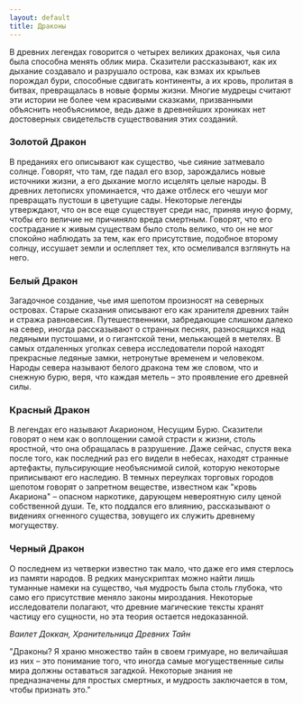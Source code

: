 ```yaml
---
layout: default
title: Драконы
---
```


В древних легендах говорится о четырех великих драконах, чья сила была способна менять облик мира. Сказители
рассказывают, как их дыхание создавало и разрушало острова, как взмах их крыльев порождал бури, способные сдвигать
континенты, а их кровь, пролитая в битвах, превращалась в новые формы жизни. Многие мудрецы считают эти истории не более
чем красивыми сказками, призванными объяснить необъяснимое, ведь даже в древнейших хрониках нет достоверных свидетельств
существования этих созданий.

### Золотой Дракон

В преданиях его описывают как существо, чье сияние затмевало солнце. Говорят, что там, где падал его взор, зарождались
новые источники жизни, а его дыхание могло исцелять целые народы. В древних летописях упоминается, что даже отблеск его
чешуи мог превращать пустоши в цветущие сады. Некоторые легенды утверждают, что он все еще существует среди нас, приняв
иную форму, чтобы его величие не причиняло вреда смертным. Говорят, что его сострадание к живым существам было столь
велико, что он не мог спокойно наблюдать за тем, как его присутствие, подобное второму солнцу, иссушает земли и
ослепляет тех, кто осмеливался взглянуть на него.

### Белый Дракон

Загадочное создание, чье имя шепотом произносят на северных островах. Старые сказания описывают его как хранителя
древних тайн и стража равновесия. Путешественники, забредающие слишком далеко на север, иногда рассказывают о странных
песнях, разносящихся над ледяными пустошами, и о гигантской тени, мелькающей в метелях. В самых отдаленных уголках
севера исследователи порой находят прекрасные ледяные замки, нетронутые временем и человеком. Народы севера называют
белого дракона тем же словом, что и снежную бурю, веря, что каждая метель – это проявление его древней силы.

### Красный Дракон

В легендах его называют Акарионом, Несущим Бурю. Сказители говорят о нем как о воплощении самой страсти к жизни, столь
яростной, что она обращалась в разрушение. Даже сейчас, спустя века после того, как последний раз его видели в небесах,
находят странные артефакты, пульсирующие необъяснимой силой, которую некоторые приписывают его наследию. В темных
переулках торговых городов шепотом говорят о запретном веществе, известном как "кровь Акариона" – опасном наркотике,
дарующем невероятную силу ценой собственной души. Те, кто поддался его влиянию, рассказывают о видениях огненного
существа, зовущего их служить древнему могуществу.

### Черный Дракон

О последнем из четверки известно так мало, что даже его имя стерлось из памяти народов. В редких манускриптах можно
найти лишь туманные намеки на существо, чья мудрость была столь глубока, что само его присутствие меняло законы
мироздания. Некоторые исследователи полагают, что древние магические тексты хранят частицу его сущности, но эта теория
остается недоказанной.

*Ваилет Доккан, Хранительница Древних Тайн*

"Драконы? Я храню множество тайн в своем гримуаре, но величайшая из них – это понимание того, что иногда самые
могущественные силы мира должны оставаться загадкой. Некоторые знания не предназначены для простых смертных, и мудрость
заключается в том, чтобы признать это."